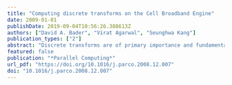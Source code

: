 ```yaml
---
title: "Computing discrete transforms on the Cell Broadband Engine"
date: 2009-01-01
publishDate: 2019-09-04T10:56:26.388613Z
authors: ["David A. Bader", "Virat Agarwal", "Seunghwa Kang"]
publication_types: ["2"]
abstract: "Discrete transforms are of primary importance and fundamental kernels in many computationally intensive scientific applications. In this paper, we investigate the performance of two such algorithms; Fast Fourier Transform (FFT) and Discrete Wavelet Transform (DWT), on the Sony–Toshiba–IBM Cell Broadband Engine (Cell/B.E.), a heterogeneous multicore chip architected for intensive gaming applications and high performance computing.  We design an efficient parallel implementation of Fast Fourier Transform (FFT) to fully exploit the architectural features of the Cell/B.E. Our FFT algorithm uses an iterative out-of-place approach and for 1K to 16K complex input samples outperforms all other parallel implementations of FFT on the Cell/B.E. including FFTW. Our FFT implementation obtains a single-precision performance of 18.6 GFLOP/s on the Cell/B.E., outperforming Intel Duo Core (Woodcrest) for inputs of greater than 2K samples. We also optimize Discrete Wavelet Transform (DWT) in the context of JPEG2000 for the Cell/B.E. DWT has an abundant parallelism, however, due to the low temporal locality of the algorithm, memory bandwidth becomes a significant bottleneck in achieving high performance. We introduce a novel data decomposition scheme to achieve highly efficient DMA data transfer and vectorization with low programming complexity. Also, we merge the multiple steps in the algorithm to reduce the bandwidth requirement. This leads to a significant enhancement in the scalability of the implementation. Our optimized implementation of DWT demonstrates 34 and 56 times speedup using one Cell/B.E. chip to the baseline code for the lossless and lossy transforms, respectively. We also provide the performance comparison with the AMD Barcelona (Quad-core Opteron) processor, and the Cell/B.E. excels the AMD Barcelona processor. This highlights the advantage of the Cell/B.E. over general purpose multicore processors in processing regular and bandwidth intensive scientific applications."
featured: false
publication: "*Parallel Computing*"
url_pdf: "https://doi.org/10.1016/j.parco.2008.12.007"
doi: "10.1016/j.parco.2008.12.007"
---
```


